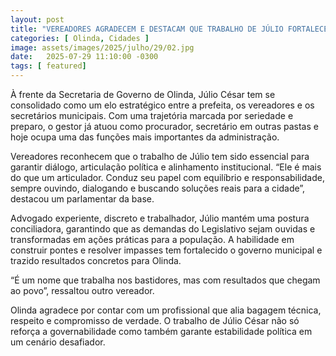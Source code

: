 ```yaml
---
layout: post
title: "VEREADORES AGRADECEM E DESTACAM QUE TRABALHO DE JÚLIO FORTALECE O GOVERNO"
categories: [ Olinda, Cidades ]
image: assets/images/2025/julho/29/02.jpg
date:   2025-07-29 11:10:00 -0300
tags: [ featured]
---
```

À frente da Secretaria de Governo de Olinda, Júlio César tem se consolidado como um elo estratégico entre a prefeita, os vereadores e os secretários municipais. Com uma trajetória marcada por seriedade e preparo, o gestor já atuou como procurador, secretário em outras pastas e hoje ocupa uma das funções mais importantes da administração.

Vereadores reconhecem que o trabalho de Júlio tem sido essencial para garantir diálogo, articulação política e alinhamento institucional. “Ele é mais do que um articulador. Conduz seu papel com equilíbrio e responsabilidade, sempre ouvindo, dialogando e buscando soluções reais para a cidade”, destacou um parlamentar da base.

Advogado experiente, discreto e trabalhador, Júlio mantém uma postura conciliadora, garantindo que as demandas do Legislativo sejam ouvidas e transformadas em ações práticas para a população. A habilidade em construir pontes e resolver impasses tem fortalecido o governo municipal e trazido resultados concretos para Olinda.

“É um nome que trabalha nos bastidores, mas com resultados que chegam ao povo”, ressaltou outro vereador.

Olinda agradece por contar com um profissional que alia bagagem técnica, respeito e compromisso de verdade. O trabalho de Júlio César não só reforça a governabilidade como também garante estabilidade política em um cenário desafiador.